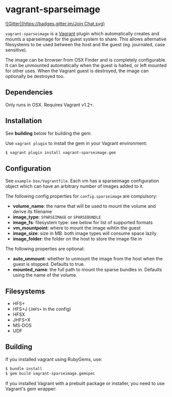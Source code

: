 # vagrant-sparseimage
[![Gitter](https://badges.gitter.im/Join Chat.svg)](https://gitter.im/Learnosity/vagrant-sparseimage?utm_source=badge&utm_medium=badge&utm_campaign=pr-badge&utm_content=badge)

`vagrant-sparseimage` is a [Vagrant](http://vagrantup.com) plugin which automatically creates and mounts a sparseimage for the guest system to share. This allows alternative filesystems to be used between the host and the guest (eg. journaled, case sensitive).

The image can be browser from OSX Finder and is completely configurable. It can be unmounted automatically when the guest is halted, or left mounted for other uses. When the Vagrant guest is destroyed, the image can optionally be destroyed too.

## Dependencies

Only runs in OSX. Requires Vagrant v1.2+.

## Installation

See **building** below for building the gem.

Use `vagrant plugin` to install the gem in your Vagrant environment:

```bash
$ vagrant plugin install vagrant-sparseimage.gem
```

## Configuration

See `example-box/Vagrantfile`. Each vm has a sparseimage configuration object which can have an arbitrary number of images added to it.

The following config properties for `config.sparseimage` are compulsory:

* **volume_name**: the name that will be used to mount the volume and derive its filename
* **image_type**: `SPARSEIMAGE` or `SPARSEBUNDLE`
* **image_fs**: filesystem type: see below for list of supported formats
* **vm_mountpoint**: where to mount the image wihtin the guest
* **image_size**: size in MB. both image types will consume space lazily
* **image_folder**: the folder on the host to store the image file in

The following properties are optional:

* **auto_unmount**: whether to unmount the image from the host when the guest is stopped. Defaults to true.
* **mounted_name**: the full path to mount the sparse bundles in. Defaults using the name of the volume.

## Filesystems

* HFS+
* HFS+J (`JHFS+` in the config)
* HFSX
* JHFS+X
* MS-DOS
* UDF

## Building

If you installed vagrant using RubyGems, use:

```bash
$ bundle install
$ gem build vagrant-sparseimage.gemspec
```

If you installed Vagrant with a prebuilt package or installer, you need to use Vagrant's gem wrapper:
